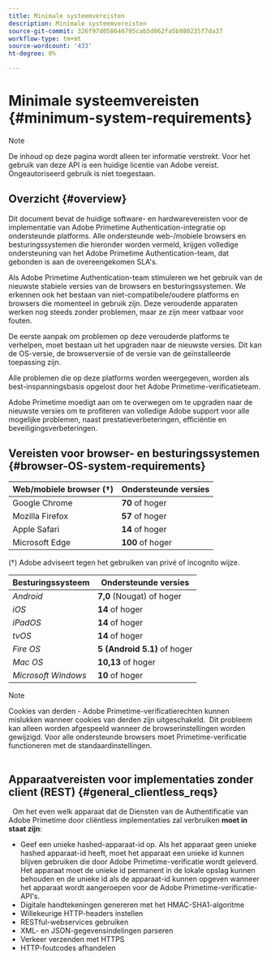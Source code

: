 ```yaml
---
title: Minimale systeemvereisten
description: Minimale systeemvereisten
source-git-commit: 326f97d058646795cab5d062fa5b980235f7da37
workflow-type: tm+mt
source-wordcount: '433'
ht-degree: 0%

---
```



# Minimale systeemvereisten {#minimum-system-requirements}

>[!NOTE]
>
>De inhoud op deze pagina wordt alleen ter informatie verstrekt. Voor het gebruik van deze API is een huidige licentie van Adobe vereist. Ongeautoriseerd gebruik is niet toegestaan.


## Overzicht {#overview}

Dit document bevat de huidige software- en hardwarevereisten voor de implementatie van Adobe Primetime Authentication-integratie op ondersteunde platforms. Alle ondersteunde web-/mobiele browsers en besturingssystemen die hieronder worden vermeld, krijgen volledige ondersteuning van het Adobe Primetime Authentication-team, dat gebonden is aan de overeengekomen SLA&#39;s.

Als Adobe Primetime Authentication-team stimuleren we het gebruik van de nieuwste stabiele versies van de browsers en besturingssystemen. We erkennen ook het bestaan van niet-compatibele/oudere platforms en browsers die momenteel in gebruik zijn. Deze verouderde apparaten werken nog steeds zonder problemen, maar ze zijn meer vatbaar voor fouten.

De eerste aanpak om problemen op deze verouderde platforms te verhelpen, moet bestaan uit het upgraden naar de nieuwste versies. Dit kan de OS-versie, de browserversie of de versie van de geïnstalleerde toepassing zijn.

Alle problemen die op deze platforms worden weergegeven, worden als best-inspanningsbasis opgelost door het Adobe Primetime-verificatieteam. 

Adobe Primetime moedigt aan om te overwegen om te upgraden naar de nieuwste versies om te profiteren van volledige Adobe support voor alle mogelijke problemen, naast prestatieverbeteringen, efficiëntie en beveiligingsverbeteringen. 


## Vereisten voor browser- en besturingssystemen {#browser-OS-system-requirements}


| Web/mobiele browser (†) | Ondersteunde versies |
|---|---|
| Google Chrome | **70** of hoger |
| Mozilla Firefox | **57** of hoger |
| Apple Safari | **14** of hoger |
| Microsoft Edge | **100** of hoger |

(†) Adobe adviseert tegen het gebruiken van privé of incognito wijze.

| Besturingssysteem | Ondersteunde versies |
|---|---|
| *Android* | **7,0** (Nougat) of hoger |
| *iOS* | **14** of hoger |
| *iPadOS* | **14** of hoger |
| *tvOS* | **14** of hoger |
| *Fire OS* | **5 (Android 5.1)** of hoger |
| *Mac OS* | **10,13** of hoger |
| *Microsoft Windows* | **10** of hoger |




>[!NOTE]
>
>Cookies van derden - Adobe Primetime-verificatierechten kunnen mislukken wanneer cookies van derden zijn uitgeschakeld.  Dit probleem kan alleen worden afgespeeld wanneer de browserinstellingen worden gewijzigd. Voor alle ondersteunde browsers moet Primetime-verificatie functioneren met de standaardinstellingen.\
 

## Apparaatvereisten voor implementaties zonder client (REST) {#general_clientless_reqs}

 
Om het even welk apparaat dat de Diensten van de Authentificatie van Adobe Primetime door cliëntless implementaties zal verbruiken **moet in staat zijn**:

* Geef een unieke hashed-apparaat-id op. Als het apparaat geen unieke hashed apparaat-id heeft, moet het apparaat een unieke id kunnen blijven gebruiken die door Adobe Primetime-verificatie wordt geleverd. Het apparaat moet de unieke id permanent in de lokale opslag kunnen behouden en de unieke id als de apparaat-id kunnen opgeven wanneer het apparaat wordt aangeroepen voor de Adobe Primetime-verificatie-API&#39;s.
* Digitale handtekeningen genereren met het HMAC-SHA1-algoritme
* Willekeurige HTTP-headers instellen
* RESTful-webservices gebruiken
* XML- en JSON-gegevensindelingen parseren
* Verkeer verzenden met HTTPS
* HTTP-foutcodes afhandelen

